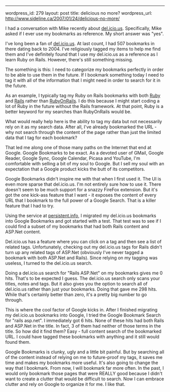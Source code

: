 --- 
wordpress_id: 279
layout: post
title: delicious no more?
wordpress_url: http://www.sideline.ca/2007/01/24/delicious-no-more/

I had a conversation with Mike recently about <a href="http://del.icio.us">del.icio.us</a>.  Specifically, Mike asked if I ever use my bookmarks as reference.  My short answer was "yes".

I've long been a fan of <a href="http://del.icio.us/mm53bar">del.icio.us</a>.  At last count, I had 507 bookmarks in there dating back to 2004.  I've religiously tagged my items to help me find them and I've definitely found that I use my del.icio.us as a reference as I learn Ruby on Rails.  However, there's still something missing.

The something is this:  I need to categorize my bookmarks perfectly in order to be able to use them in the future.  If I bookmark something today I need to tag it with all of the information that I might need in order to search for it in the future.

As an example, I typically tag my Ruby on Rails bookmarks with both <a href="http://del.icio.us/mm53bar/ruby">Ruby</a> and <a href="http://del.icio.us/mm53bar/rails">Rails</a> rather than <a href="http://del.icio.us/tag/RubyOnRails">RubyOnRails</a>.  I do this because I might start coding a lot of Ruby in the future without the Rails framework.  At that point, Ruby is a better keyword for my searches than RubyOnRails would be.

What would really help here is the ability to tag my data but not necessarily rely on it as my search data.  After all, I've already bookmarked the URL - why not search through the content of the page rather than just the limited data that I tag for each bookmark?

That led me along one of those many paths on the Internet that end at Google.  Google Bookmarks to be exact.  As a devoted user of GMail, Google Reader, Google Sync, Google Calendar, Picasa and YouTube, I'm comfortable with selling a bit of my soul to Google.  But I sell my soul with an expectation that a Google product kicks the butt of its competitors.

Google Bookmarks didn't inspire me with that when I first used it.  The UI is even more sparse that del.icio.us.  I'm not entirely sure how to use it.  There doesn't seem to be much support for a snazzy FireFox extension.  But it's got the one kick-ass feature that I want - it exposes the content of every URL that I bookmark to the full power of a Google Search.  That is a killer feature that I had to try.

Using the service at <a href="http://persistent.info/archives/2006/10/16/delicious-google-bookmarks">persistent.info</a>, I migrated my del.icio.us bookmarks into Google Bookmarks and got started with a test.  That test was to see if I could find a subset of my bookmarks that had both Rails content and ASP.Net content.

Del.icio.us has a feature where you can click on a tag and then see a list of related tags.  Unfortunately, checking out my del.icio.us tags for Rails didn't turn up any related tags of ASP.Net (obviously I've never tagged a bookmark with both ASP.Net and Rails).  Since relying on my tagging was useless, I turned to the del.icio.us search.

Doing a del.icio.us search for "Rails ASP.Net" on my bookmarks gives me 0 hits.  That's to be expected I guess.  The del.icio.us search only scans your titles, notes and tags.  But it also gives you the option to search all of del.icio.us rather than just your bookmarks.  Doing that gave me 298 hits.  While that's certainly better than zero, it's a pretty big number to go through.

This is where the cool factor of Google kicks in.  After I finished migrating my del.icio.us bookmarks into Google, I tried the Google Bookmark Search for "rails asp.net".  I immediately got 6 hits.  None of these hits had both Rails and ASP.Net in the title.  In fact, 3 of them had neither of those terms in the title.  So how did it find them?  Easy - full content search of the bookmarked URL.  I could have tagged these bookmarks with anything and it still would found them.

Google Bookmarks is clunky, ugly and a little bit painful.  But by searching all of the content instead of relying on me to future-proof my tags, it saves me time and makes my bookmarks more useful.  It's also going to change the way that I bookmark.  From now, I will bookmark far more often.  In the past, I would only bookmark those pages that were REALLY good because I didn't want to create a clutter that would be difficult to search.  Now I can embrace clutter and rely on Google to organize it for me.  I like that.
